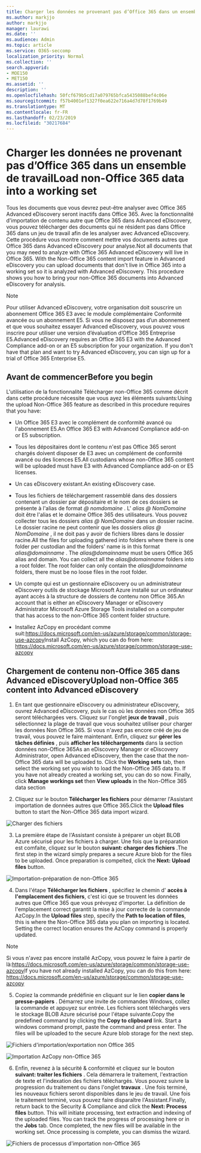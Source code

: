 ```yaml
---
title: Charger les données ne provenant pas d’Office 365 dans un ensemble de travail
ms.author: markjjo
author: markjjo
manager: laurawi
ms.date: ''
ms.audience: Admin
ms.topic: article
ms.service: O365-seccomp
localization_priority: Normal
ms.collection: ''
search.appverid:
- MOE150
- MET150
ms.assetid: ''
description: ''
ms.openlocfilehash: 50fcf679b5cd17a079765bfca5435088bef4c06e
ms.sourcegitcommit: f57b4001ef1327f0ea622e716a4d7d78f1769b49
ms.translationtype: MT
ms.contentlocale: fr-FR
ms.lasthandoff: 02/23/2019
ms.locfileid: "30217684"
---
```

# <a name="load-non-office-365-data-into-a-working-set"></a><span data-ttu-id="bb79f-102">Charger les données ne provenant pas d’Office 365 dans un ensemble de travail</span><span class="sxs-lookup"><span data-stu-id="bb79f-102">Load non-Office 365 data into a working set</span></span>

<span data-ttu-id="bb79f-p101">Tous les documents que vous devrez peut-être analyser avec Office 365 Advanced eDiscovery seront inactifs dans Office 365. Avec la fonctionnalité d'importation de contenu autre que Office 365 dans Advanced eDiscovery, vous pouvez télécharger des documents qui ne résident pas dans Office 365 dans un jeu de travail afin de les analyser avec Advanced eDiscovery. Cette procédure vous montre comment mettre vos documents autres que Office 365 dans Advanced eDiscovery pour analyse.</span><span class="sxs-lookup"><span data-stu-id="bb79f-p101">Not all documents that you may need to analyze with Office 365 Advanced eDiscovery will live in Office 365. With the Non-Office 365 content import feature in Advanced eDiscovery you can upload documents that don't live in Office 365 into a working set so it is analyzed with Advanced eDiscovery. This procedure shows you how to bring your non-Office 365 documents into Advanced eDiscovery for analysis.</span></span>

>[!Note]
><span data-ttu-id="bb79f-p102">Pour utiliser Advanced eDiscovery, votre organisation doit souscrire un abonnement Office 365 E3 avec le module complémentaire Conformité avancée ou un abonnement E5. Si vous ne disposez pas d’un abonnement et que vous souhaitez essayer Advanced eDiscovery, vous pouvez vous inscrire pour utiliser une version d’évaluation d’Office 365 Entreprise E5.</span><span class="sxs-lookup"><span data-stu-id="bb79f-p102">Advanced eDiscovery requires an Office 365 E3 with the Advanced Compliance add-on or an E5 subscription for your organization. If you don't have that plan and want to try Advanced eDiscovery, you can sign up for a trial of Office 365 Enterprise E5.</span></span>

## <a name="before-you-begin"></a><span data-ttu-id="bb79f-108">Avant de commencer</span><span class="sxs-lookup"><span data-stu-id="bb79f-108">Before you begin</span></span>
<span data-ttu-id="bb79f-109">L'utilisation de la fonctionnalité Télécharger non-Office 365 comme décrit dans cette procédure nécessite que vous ayez les éléments suivants:</span><span class="sxs-lookup"><span data-stu-id="bb79f-109">Using the upload Non-Office 365 feature as described in this procedure requires that you have:</span></span>

- <span data-ttu-id="bb79f-110">Un Office 365 E3 avec le complément de conformité avancé ou l'abonnement E5.</span><span class="sxs-lookup"><span data-stu-id="bb79f-110">An Office 365 E3 with Advanced Compliance add-on or E5 subscription.</span></span>

- <span data-ttu-id="bb79f-111">Tous les dépositaires dont le contenu n'est pas Office 365 seront chargés doivent disposer de E3 avec un complément de conformité avancé ou des licences E5.</span><span class="sxs-lookup"><span data-stu-id="bb79f-111">All custodians whose non-Office 365 content will be uploaded must have E3 with Advanced Compliance add-on or E5 licenses.</span></span>

- <span data-ttu-id="bb79f-112">Un cas eDiscovery existant.</span><span class="sxs-lookup"><span data-stu-id="bb79f-112">An existing eDiscovery case.</span></span>

- <span data-ttu-id="bb79f-p103">Tous les fichiers de téléchargement rassemblé dans des dossiers contenant un dossier par dépositaire et le nom de ces dossiers se présente à l'alias de format *@ nomdomaine* . L' *alias @ NomDomaine* doit être l'alias et le domaine Office 365 des utilisateurs. Vous pouvez collecter tous les dossiers *alias @ NomDomaine* dans un dossier racine. Le dossier racine ne peut contenir que les dossiers *alias @ NomDomaine* , il ne doit pas y avoir de fichiers libres dans le dossier racine.</span><span class="sxs-lookup"><span data-stu-id="bb79f-p103">All the files for uploading gathered into folders where there is one folder per custodian and the folders' name is in this format *alias@domainname* . The *alias@domainname* must be users Office 365 alias and domain. You can collect all the *alias@domainname* folders into a root folder. The root folder can only contain the *alias@domainname* folders, there must be no loose files in the root folder.</span></span>

- <span data-ttu-id="bb79f-117">Un compte qui est un gestionnaire eDiscovery ou un administrateur eDiscovery outils de stockage Microsoft Azure installé sur un ordinateur ayant accès à la structure de dossiers de contenu non Office 365.</span><span class="sxs-lookup"><span data-stu-id="bb79f-117">An account that is either an eDiscovery Manager or eDiscovery Administrator Microsoft Azure Storage Tools installed on a computer that has access to the non-Office 365 content folder structure.</span></span>

- <span data-ttu-id="bb79f-118">Installez AzCopy en procédant comme suit:https://docs.microsoft.com/en-us/azure/storage/common/storage-use-azcopy</span><span class="sxs-lookup"><span data-stu-id="bb79f-118">Install AzCopy, which you can do from here: https://docs.microsoft.com/en-us/azure/storage/common/storage-use-azcopy</span></span>

## <a name="upload-non-office-365-content-into-advanced-ediscovery"></a><span data-ttu-id="bb79f-119">Chargement de contenu non-Office 365 dans Advanced eDiscovery</span><span class="sxs-lookup"><span data-stu-id="bb79f-119">Upload non-Office 365 content into Advanced eDiscovery</span></span>

1. <span data-ttu-id="bb79f-p104">En tant que gestionnaire eDiscovery ou administrateur eDiscovery, ouvrez Advanced eDiscovery, puis le cas où les données non Office 365 seront téléchargées vers.  Cliquez sur l'onglet **jeux de travail** , puis sélectionnez la plage de travail que vous souhaitez utiliser pour charger les données Non Office 365.  Si vous n'avez pas encore créé de jeu de travail, vous pouvez le faire maintenant.  Enfin, cliquez sur **gérer les tâches définies** , puis **afficher les téléchargements** dans la section données non-Office 365</span><span class="sxs-lookup"><span data-stu-id="bb79f-p104">As an eDiscovery Manager or eDiscovery Administrator, open Advanced eDiscovery, then the case that the non-Office 365 data will be uploaded to.  Click the **Working sets** tab, then select the working set you wish to load the Non-Office 365 data to.  If you have not already created a working set, you can do so now.  Finally, click **Manage workings set** then **View uploads** in the Non-Office 365 data section</span></span>

2. <span data-ttu-id="bb79f-124">Cliquez sur le bouton **Télécharger les fichiers** pour démarrer l'Assistant importation de données autres que Office 365.</span><span class="sxs-lookup"><span data-stu-id="bb79f-124">Click the **Upload files** button to start the Non-Office 365 data import wizard.</span></span>

![Charger des fichiers](../media/574f4059-4146-4058-9df3-ec97cf28d7c7.png)

3. <span data-ttu-id="bb79f-p105">La première étape de l'Assistant consiste à préparer un objet BLOB Azure sécurisé pour les fichiers à charger.  Une fois que la préparation est comfaite, cliquez sur le bouton **suivant: charger des fichiers** .</span><span class="sxs-lookup"><span data-stu-id="bb79f-p105">The first step in the wizard simply prepares a secure Azure blob for the files to be uploaded.  Once preparation is compelted, click the **Next: Upload files** button.</span></span>

![Importation-préparation de non-Office 365](../media/0670a347-a578-454a-9b3d-e70ef47aec57.png)
 
4. <span data-ttu-id="bb79f-p106">Dans l'étape **Télécharger les fichiers** , spécifiez le chemin d' **accès à l'emplacement des fichiers**, c'est ici que se trouvent les données autres que Office 365 que vous prévoyez d'importer.  La définition de l'emplacement correct garantit la mise à jour correcte de la commande AzCopy.</span><span class="sxs-lookup"><span data-stu-id="bb79f-p106">In the **Upload files** step, specify the **Path to location of files**, this is where the Non-Office 365 data you plan on importing is located.  Setting the correct location ensures the AzCopy command is properly updated.</span></span>

> [!NOTE]
> <span data-ttu-id="bb79f-131">Si vous n'avez pas encore installé AzCopy, vous pouvez le faire à partir de là:https://docs.microsoft.com/en-us/azure/storage/common/storage-use-azcopy</span><span class="sxs-lookup"><span data-stu-id="bb79f-131">If you have not already installed AzCopy, you can do this from here: https://docs.microsoft.com/en-us/azure/storage/common/storage-use-azcopy</span></span>

5. <span data-ttu-id="bb79f-p107">Copiez la commande prédéfinie en cliquant sur le lien **copier dans le presse-papiers** . Démarrez une invite de commandes Windows, collez la commande et appuyez sur entrée.  Les fichiers sont téléchargés vers le stockage BLOB Azure sécurisé pour l'étape suivante.</span><span class="sxs-lookup"><span data-stu-id="bb79f-p107">Copy the predefined command by clicking the **Copy to clipboard** link. Start a windows command prompt, paste the command and press enter.  The files will be uploaded to the secure Azure blob storage for the next step.</span></span>

![Fichiers d'importation/exportation non Office 365](../media/3ea53b5d-7f9b-4dfc-ba63-90a38c14d41a.png)

![Importation AzCopy non-Office 365](../media/504e2dbe-f36f-4f36-9b08-04aea85d8250.png)

6. <span data-ttu-id="bb79f-p108">Enfin, revenez à la sécurité & conformité et cliquez sur le bouton **suivant: traiter les fichiers** .  Cela démarrera le traitement, l'extraction de texte et l'indexation des fichiers téléchargés.  Vous pouvez suivre la progression du traitement ou dans l'onglet **travaux** .  Une fois terminé, les nouveaux fichiers seront disponibles dans le jeu de travail.  Une fois le traitement terminé, vous pouvez faire disparaître l'Assistant.</span><span class="sxs-lookup"><span data-stu-id="bb79f-p108">Finally, return back to the Security & Compliance and click the **Next: Process files** button.  This will initiate processing, text extraction and indexing of the uploaded files.  You can track the progress of processing here or in the **Jobs** tab.  Once completed, the new files will be available in the working set.  Once processing is complete, you can dismiss the wizard.</span></span>

![Fichiers de processus d'importation non-Office 365](../media/218b1545-416a-4a9f-9b25-3b70e8508f67.png)

